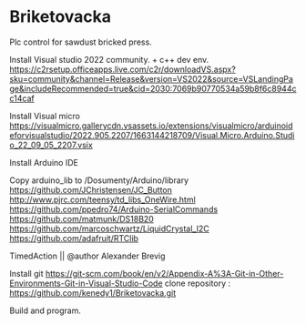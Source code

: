 # Briketovacka
Plc control for sawdust  bricked press.

Install Visual studio 2022 community. + c++ dev env.
https://c2rsetup.officeapps.live.com/c2r/downloadVS.aspx?sku=community&channel=Release&version=VS2022&source=VSLandingPage&includeRecommended=true&cid=2030:7069b90770534a59b8f6c8944cc14caf

Install  Visual micro 
https://visualmicro.gallerycdn.vsassets.io/extensions/visualmicro/arduinoideforvisualstudio/2022.905.2207/1663144218709/Visual.Micro.Arduino.Studio_22_09_05_2207.vsix

Install Arduino IDE


Copy arduino_lib  to  /Dosumenty/Arduino/library 
https://github.com/JChristensen/JC_Button
http://www.pjrc.com/teensy/td_libs_OneWire.html
https://github.com/ppedro74/Arduino-SerialCommands
https://github.com/matmunk/DS18B20
https://github.com/marcoschwartz/LiquidCrystal_I2C
https://github.com/adafruit/RTClib

TimedAction  || @author	Alexander Brevig

Install git 
https://git-scm.com/book/en/v2/Appendix-A%3A-Git-in-Other-Environments-Git-in-Visual-Studio-Code
clone repository : https://github.com/kenedy1/Briketovacka.git

Build and program.

